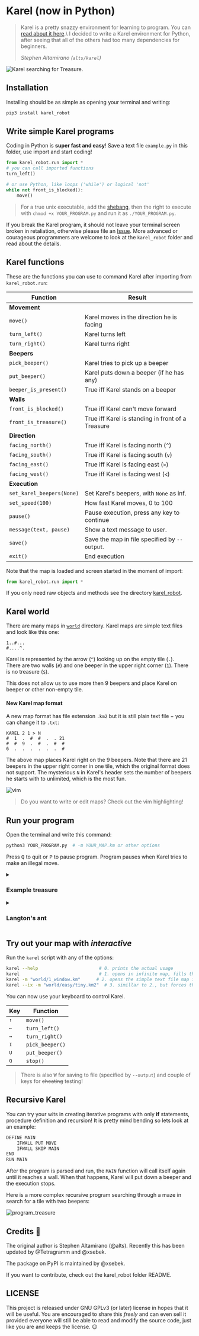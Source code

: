# Karel (now in Python)

> Karel is a pretty snazzy environment for learning to program.
> You can [read about it here](https://en.wikipedia.org/wiki/Karel_(programming_language)).\
> I decided to write a Karel environment for Python, after seeing that all of the others
> had too many dependencies for beginners.
>
> *Stephen Altamirano (`alts/karel`)*

![Karel searching for Treasure.](images/window.gif)

## Installation

Installing should be as simple as opening your terminal and writing:
```bash
pip3 install karel_robot
```

## Write simple Karel programs

Coding in Python is **super fast and easy**!
Save a text file `example.py` in this folder, use import and start coding!

```python
from karel_robot.run import *
# you can call imported functions
turn_left()

# or use Python, like loops ('while') or logical 'not'
while not front_is_blocked():
    move()

```

> For a true unix executable, add the [shebang](https://stackoverflow.com/a/19305076/11105559),
> then the right to execute with `chmod +x YOUR_PROGRAM.py` and run it as `./YOUR_PROGRAM.py`.



If you break the Karel program, it should not leave your terminal screen broken in retaliation, otherwise please
file an [Issue](https://github.com/xsebek/karel/issues/new/choose).
More advanced or courageous programmers are welcome to look at the `karel_robot` folder and read about the details.



## Karel functions

These are the functions you can use to command Karel after importing from `karel_robot.run`:

| Function              | Result                                            |
|-----------------------|---------------------------------------------------|
| **Movement**          |                                                   |
| `move()`              | Karel moves in the direction he is facing         |
| `turn_left()`         | Karel turns left                                  |
| `turn_right()`        | Karel turns right                                 |
| **Beepers**           |                                                   |
| `pick_beeper()`       | Karel tries to pick up a beeper                   |
| `put_beeper()`        | Karel puts down a beeper (if he has any)          |
| `beeper_is_present()` | True iff Karel stands on a beeper                 |
| **Walls**             |                                                   |
| `front_is_blocked()`  | True iff Karel can't move forward                 |
| `front_is_treasure()` | True iff Karel is standing in front of a Treasure |
| **Direction**         |                                                   |
| `facing_north()`      | True iff Karel is facing north (`^`)              |
| `facing_south()`      | True iff Karel is facing south (`v`)              |
| `facing_east()`       | True iff Karel is facing east (`>`)               |
| `facing_west()`       | True iff Karel is facing west (`<`)               |
| **Execution**         |                                                   |
| `set_karel_beepers(None)`| Set Karel's beepers, with `None` as inf.       |
| `set_speed(100)`      | How fast Karel moves, 0 to 100                    |
| `pause()`             | Pause execution, press any key to continue        |
| `message(text, pause)`    | Show a text message to user.                      |
| `save()` | Save the map in file specified by `--output`. |
| `exit()` | End execution |


Note that the map is loaded and screen started in the moment of import:
```python
from karel_robot.run import *
```
If you only need raw objects and methods see the directory [karel_robot](./karel_robot).



## Karel world

There are many maps in [`world`](.world) directory. Karel maps are simple text files and look like this one:

    1..#...
    #....^.

Karel is represented by the arrow (`^`) looking up on the empty tile (`.`).\
There are two walls (`#`) and one beeper in the upper right corner (`1`).
There is no treasure (`$`).

This does not allow us to use more then 9 beepers and place Karel on beeper or other non-empty tile.

#### New Karel map format

A new map format has file extension `.km2` but it is still plain text file − you can change it to `.txt`:

```
KAREL 2 1 > N
#  1  .  #  #  .  . 21
#  #  9  .  #  .  #  #
6  .  .  .  .  .  .  #
```

The above map places Karel right on the 9 beepers.
Note that there are 21 beepers in the upper right corner in one tile, which the original format does not support.
The mysterious `N` in Karel's header sets the number of beepers he starts with to unlimited, which is the most fun.

![vim](images/vim.png)

> Do you want to write or edit maps? Check out the vim highlighting!



## Run your program

Open the terminal and write this command:

```bash
python3 YOUR_PROGRAM.py  # -m YOUR_MAP.km or other options
```

Press <kbd>Q</kbd> to quit or <kbd>P</kbd> to pause program.
Program pauses when Karel tries to make an illegal move.

<details><summary><h3>Example treasure</h3></summary>
Run the program `treasure.py` (also below) with worlds `00` - `03_window`.
Karel will walk to the wall and then search for a treasure in the walls.


![Karel finds the treasure.](images/00_window.gif)&emsp;![Karel cycles.](images/01_window.gif)&emsp;![Karel goes around.](images/02_window.gif)&emsp;![Karel hits the wall.](images/03_window.gif)

The idea comes from a [paper on cooperative learning in CS1](https://dl.acm.org/doi/abs/10.1145/2492686).

<details>
  <summary>Karel searching for treasure Python code</summary>

  ```python
  from karel_robot.run import *
  
  while not front_is_blocked():
      move()
  
  while not front_is_treasure():
      turn_left()
      if front_is_blocked():
          turn_left()
      # FIX: add else
      move()
      turn_right()
  ```
</details>
</details>


<details><summary><h3>Langton's ant</h3></summary>

Here is a short compressed animation of Karel playing
Langton's ant.<sup>[[wiki]](https://en.wikipedia.org/wiki/Langton%27s_ant)</sup>

<img src="images/langton_optimized.gif" alt="langton_optimized" width="40%"/>

The program `X_langton.py` (also below)  uses a single beeper to mark a tile as "Black"
and Karel can pick it up to make it "White".
The ant moves seemingly randomly, but makes a nice picture in about 11000 steps.
The options used in the recording are:
```bash
programs/X_langton.py -x 70 -y 50 --karel 35 25 --direction ^ --speed 0 --output langton.km2
```

<details>
  <summary>Langton's ant Python code</summary>

  ```python
  from karel_robot.run import *
  set_speed(100)

  while True:  # repeat
      if beeper_is_present(): # At a black square
          pick_beeper()           # flip the color of the square
          turn_left()             # turn 90° left
          move()                  # move forward one unit
      else:                   # At a white square
          put_beeper()            # flip the color of the square
          turn_right()            # turn 90° right
          move()                  # move forward one unit
  ```
</details>
</details>




## Try out your map with *interactive*

Run the `karel` script with any of the options:
```bash
karel --help                       # 0. prints the actual usage
karel                              # 1. opens in infinite map, fills the whole screen
karel -m "world/1_window.km"      # 2. opens the simple text file map in world directory
karel --ix -m "world/easy/tiny.km2"  # 3. simillar to 2., but forces the
```

You can now use your keyboard to control Karel.

|     Key    |  Function       |
|------------|-----------------|
|<kbd>↑</kbd>| `move()`        |
|<kbd>←</kbd>| `turn_left()`   |
|<kbd>→</kbd>| `turn_right()`  |
|<kbd>I</kbd>| `pick_beeper()` |
|<kbd>U</kbd>| `put_beeper()`  |
|<kbd>Q</kbd>| `stop()`        |

> There is also <kbd>W</kbd> for saving to file (specified by `--output`) and couple of keys for ~~cheating~~ testing!




## Recursive Karel

You can try your wits in creating iterative programs with only **if** statements, procedure definition and recursion!
It is pretty mind bending so lets look at an example:

```markdown
DEFINE MAIN
    IFWALL PUT MOVE
    IFWALL SKIP MAIN
END
RUN MAIN
```

After the program is parsed and run, the `MAIN` function will call itself again until it reaches a wall.
When that happens, Karel will put down a beeper and the execution stops.

Here is a more complex recursive program searching through a maze in search for a tile with two beepers:

![program_treasure](images/program_treasure.gif)





## Credits 🤖

The original author is Stephen Altamirano (@alts).
Recently this has been updated by @Tetragramm and @xsebek.

The package on PyPI is maintained by @xsebek.

If you want to contribute, check out the karel_robot folder README.


## LICENSE

This project is released under GNU GPLv3 (or later) license in hopes that
it will be useful. You are encouraged to share this *freely* and can
even sell it provided everyone will still be able to read and modify
the source code, just like you are and keeps the license. :wink:
